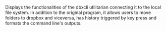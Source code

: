Displays the functionalities of the dbxcli utilitarian connecting it to the local file system. In addition to the original program, it allows users to move folders to dropbox and viceversa, has history triggered by key press and formats the command line's outputs.
